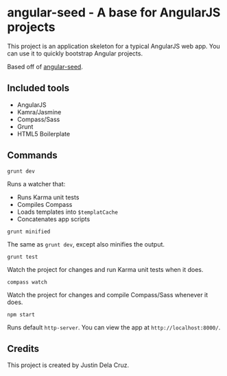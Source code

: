 # angular-seed - A base for AngularJS projects

This project is an application skeleton for a typical AngularJS web app. You can use it to 
quickly bootstrap Angular projects.

Based off of [angular-seed](https://github.com/angular/angular-seed).

## Included tools

- AngularJS
- Kamra/Jasmine
- Compass/Sass
- Grunt
- HTML5 Boilerplate 

## Commands

```grunt dev```

Runs a watcher that:
- Runs Karma unit tests
- Compiles Compass
- Loads templates into `$templatCache`
- Concatenates app scripts

```grunt minified```

The same as `grunt dev`, except also minifies the output.

```grunt test```

Watch the project for changes and run Karma unit tests when it does.

```compass watch```

Watch the project for changes and compile Compass/Sass whenever it does.

```npm start```

Runs default `http-server`. You can view the app at `http://localhost:8000/`.

## Credits

This project is created by Justin Dela Cruz. 